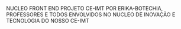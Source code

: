 NUCLEO FRONT END PROJETO CE-IMT POR ERIKA-BOTECHIA, PROFESSORES E TODOS ENVOLVIDOS NO NUCLEO DE INOVAÇÃO E TECNOLOGIA DO NOSSO CE-IMT 
